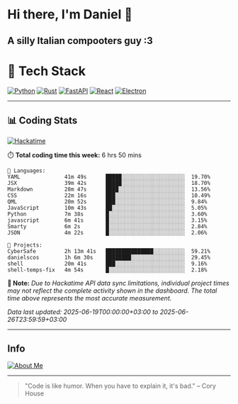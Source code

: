 # Hi there, I'm Daniel 👋

## A silly Italian compooters guy :3

# 🚀 Tech Stack

[![Python](https://img.shields.io/badge/Python-3.13%2B-blue?style=for-the-badge&logo=python&logoColor=white)](https://www.python.org/)
[![Rust](https://img.shields.io/badge/Rust-1.87%2B-black?style=for-the-badge&logo=rust&logoColor=white)](https://www.rust-lang.org/)
[![FastAPI](https://img.shields.io/badge/FastAPI-0.110.0%2B-green?style=for-the-badge&logo=fastapi&logoColor=white)](https://fastapi.tiangolo.com/)
[![React](https://img.shields.io/badge/React-19.1.0%2B-blue?style=for-the-badge&logo=react&logoColor=white)](https://react.dev/)
[![Electron](https://img.shields.io/badge/Electron-36.2.0%2B-dark?style=for-the-badge&logo=electron&logoColor=white)](https://www.electronjs.org/)

---

## 📊 Coding Stats

[![Hackatime](https://img.shields.io/badge/Hackatime-Hack%20Club-orange?style=for-the-badge&logo=wakatime&logoColor=white)](https://hackatime.hackclub.com)

⏱️ **Total coding time this week:** 6 hrs 50 mins

```text
💾 Languages:
YAML              41m 49s      █████░░░░░░░░░░░░░░░░░░░░  19.70%
JSX               39m 42s      █████░░░░░░░░░░░░░░░░░░░░  18.70%
Markdown          28m 47s      ████░░░░░░░░░░░░░░░░░░░░░  13.56%
CSS               22m 16s      ███░░░░░░░░░░░░░░░░░░░░░░  10.49%
QML               20m 52s      ███░░░░░░░░░░░░░░░░░░░░░░  9.84%
JavaScript        10m 43s      ██░░░░░░░░░░░░░░░░░░░░░░░  5.05%
Python            7m 38s       █░░░░░░░░░░░░░░░░░░░░░░░░  3.60%
javascript        6m 41s       █░░░░░░░░░░░░░░░░░░░░░░░░  3.15%
Smarty            6m 2s        █░░░░░░░░░░░░░░░░░░░░░░░░  2.84%
JSON              4m 22s       █░░░░░░░░░░░░░░░░░░░░░░░░  2.06%

💼 Projects:
CyberSafe         2h 13m 41s   ███████████████░░░░░░░░░░  59.21%
danielscos        1h 6m 30s    ████████░░░░░░░░░░░░░░░░░  29.45%
shell             20m 41s      ███░░░░░░░░░░░░░░░░░░░░░░  9.16%
shell-temps-fix   4m 54s       █░░░░░░░░░░░░░░░░░░░░░░░░  2.18%
```

**📝 Note:** *Due to Hackatime API data sync limitations, individual project times may not reflect the complete activity shown in the dashboard. The total time above represents the most accurate measurement.*

*Data last updated: 2025-06-19T00:00:00+03:00 to 2025-06-26T23:59:59+03:00*

---

## Info
[![About Me](https://img.shields.io/badge/About--Me-black?style=for-the-badge&logo=numpy&logoColor=white)](https://danielscos.github.io/about_me)

---

> "Code is like humor. When you have to explain it, it's bad." – Cory House
